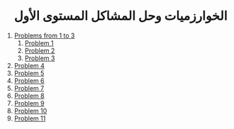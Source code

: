 <div dir="rtl">

# الخوارزميات وحل المشاكل المستوى الأول

</div>

1. [Problems from 1 to 3](src/_1_problems_from_1_to_3)
    1. [Problem 1](src/_1_problems_from_1_to_3/_1_1_problem_1)
    2. [Problem 2](src/_1_problems_from_1_to_3/_1_2_problem_2)
    3. [Problem 3](src/_1_problems_from_1_to_3/_1_3_problem_3)
2. [Problem 4](src/_2_problem_4)
3. [Problem 5](src/_3_problem_5)
4. [Problem 6](src/_4_problem_6)
5. [Problem 7](src/_5_problem_7)
6. [Problem 8](src/_6_problem_8)
7. [Problem 9](src/_7_problem_9)
8. [Problem 10](src/_8_problem_10)
9. [Problem 11](src/_9_problem_11)